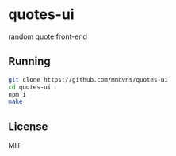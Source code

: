 # quotes-ui

random quote front-end

## Running

```sh
git clone https://github.com/mndvns/quotes-ui
cd quotes-ui
npm i
make
```

## License

MIT
